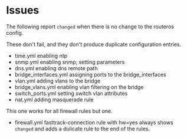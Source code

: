 # Issues

The following report `changed` when there is no change to the routeros config.

These don't fail, and they don't produce duplicate configuration entries.
* time.yml enabling ntp
* snmp.yml enabling snmp; setting parameters
* dns.yml enabling dns remote path
* bridge_interfaces.yml assigning ports to the bridge_interfaces
* vlan.yml adding vlans to the bridge
* bridge_vlans.yml enabling vlan filtering on the bridge
* switch_ports.yml setting switch vlan attributes
* nat.yml adding masquerade rule

This one works for all firewall rules but one.
* firewall.yml  fasttrack-connection rule with hw=yes always shows `changed` and adds a dulicate rule to the end of the rules.
